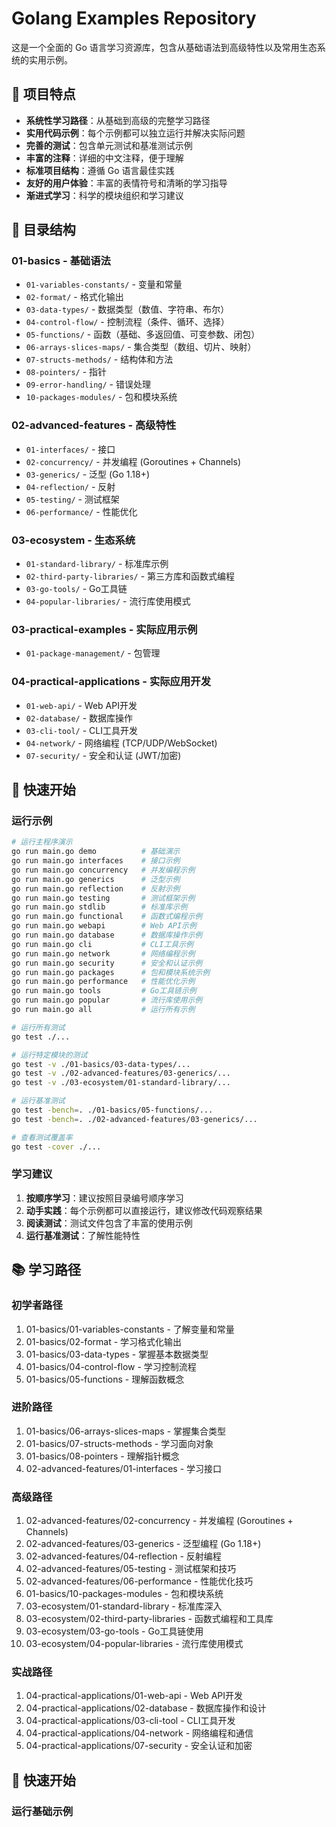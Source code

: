 # Golang Examples Repository

这是一个全面的 Go 语言学习资源库，包含从基础语法到高级特性以及常用生态系统的实用示例。

## 🎯 项目特点

- **系统性学习路径**：从基础到高级的完整学习路径
- **实用代码示例**：每个示例都可以独立运行并解决实际问题
- **完善的测试**：包含单元测试和基准测试示例
- **丰富的注释**：详细的中文注释，便于理解
- **标准项目结构**：遵循 Go 语言最佳实践
- **友好的用户体验**：丰富的表情符号和清晰的学习指导
- **渐进式学习**：科学的模块组织和学习建议

## 📁 目录结构

### 01-basics - 基础语法
- `01-variables-constants/` - 变量和常量
- `02-format/` - 格式化输出
- `03-data-types/` - 数据类型（数值、字符串、布尔）
- `04-control-flow/` - 控制流程（条件、循环、选择）
- `05-functions/` - 函数（基础、多返回值、可变参数、闭包）
- `06-arrays-slices-maps/` - 集合类型（数组、切片、映射）
- `07-structs-methods/` - 结构体和方法
- `08-pointers/` - 指针
- `09-error-handling/` - 错误处理
- `10-packages-modules/` - 包和模块系统

### 02-advanced-features - 高级特性
- `01-interfaces/` - 接口
- `02-concurrency/` - 并发编程 (Goroutines + Channels)
- `03-generics/` - 泛型 (Go 1.18+)
- `04-reflection/` - 反射
- `05-testing/` - 测试框架
- `06-performance/` - 性能优化

### 03-ecosystem - 生态系统
- `01-standard-library/` - 标准库示例
- `02-third-party-libraries/` - 第三方库和函数式编程
- `03-go-tools/` - Go工具链
- `04-popular-libraries/` - 流行库使用模式

### 03-practical-examples - 实际应用示例
- `01-package-management/` - 包管理

### 04-practical-applications - 实际应用开发
- `01-web-api/` - Web API开发
- `02-database/` - 数据库操作
- `03-cli-tool/` - CLI工具开发
- `04-network/` - 网络编程 (TCP/UDP/WebSocket)
- `07-security/` - 安全和认证 (JWT/加密)

## 🚀 快速开始

### 运行示例
```bash
# 运行主程序演示
go run main.go demo          # 基础演示
go run main.go interfaces    # 接口示例
go run main.go concurrency   # 并发编程示例
go run main.go generics      # 泛型示例
go run main.go reflection    # 反射示例
go run main.go testing       # 测试框架示例
go run main.go stdlib        # 标准库示例
go run main.go functional    # 函数式编程示例
go run main.go webapi        # Web API示例
go run main.go database      # 数据库操作示例
go run main.go cli           # CLI工具示例
go run main.go network       # 网络编程示例
go run main.go security      # 安全和认证示例
go run main.go packages      # 包和模块系统示例
go run main.go performance   # 性能优化示例
go run main.go tools         # Go工具链示例
go run main.go popular       # 流行库使用示例
go run main.go all           # 运行所有示例

# 运行所有测试
go test ./...

# 运行特定模块的测试
go test -v ./01-basics/03-data-types/...
go test -v ./02-advanced-features/03-generics/...
go test -v ./03-ecosystem/01-standard-library/...

# 运行基准测试
go test -bench=. ./01-basics/05-functions/...
go test -bench=. ./02-advanced-features/03-generics/...

# 查看测试覆盖率
go test -cover ./...
```

### 学习建议
1. **按顺序学习**：建议按照目录编号顺序学习
2. **动手实践**：每个示例都可以直接运行，建议修改代码观察结果
3. **阅读测试**：测试文件包含了丰富的使用示例
4. **运行基准测试**：了解性能特性

## 📚 学习路径

### 初学者路径
1. 01-basics/01-variables-constants - 了解变量和常量
2. 01-basics/02-format - 学习格式化输出
3. 01-basics/03-data-types - 掌握基本数据类型
4. 01-basics/04-control-flow - 学习控制流程
5. 01-basics/05-functions - 理解函数概念

### 进阶路径
1. 01-basics/06-arrays-slices-maps - 掌握集合类型
2. 01-basics/07-structs-methods - 学习面向对象
3. 01-basics/08-pointers - 理解指针概念
4. 02-advanced-features/01-interfaces - 学习接口

### 高级路径
1. 02-advanced-features/02-concurrency - 并发编程 (Goroutines + Channels)
2. 02-advanced-features/03-generics - 泛型编程 (Go 1.18+)
3. 02-advanced-features/04-reflection - 反射编程
4. 02-advanced-features/05-testing - 测试框架和技巧
5. 02-advanced-features/06-performance - 性能优化技巧
6. 01-basics/10-packages-modules - 包和模块系统
7. 03-ecosystem/01-standard-library - 标准库深入
8. 03-ecosystem/02-third-party-libraries - 函数式编程和工具库
9. 03-ecosystem/03-go-tools - Go工具链使用
10. 03-ecosystem/04-popular-libraries - 流行库使用模式

### 实战路径
1. 04-practical-applications/01-web-api - Web API开发
2. 04-practical-applications/02-database - 数据库操作和设计
3. 04-practical-applications/03-cli-tool - CLI工具开发
4. 04-practical-applications/04-network - 网络编程和通信
5. 04-practical-applications/07-security - 安全认证和加密

## 🚀 快速开始

### 运行基础示例
